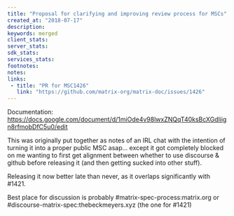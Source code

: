 ```yaml
---
title: "Proposal for clarifying and improving review process for MSCs"
created_at: "2018-07-17"
description:
keywords: merged
client_stats:
server_stats:
sdk_stats:
services_stats:
footnotes:
notes:
links:
 - title: "PR for MSC1426"
   link: "https://github.com/matrix-org/matrix-doc/issues/1426"
---
```

Documentation: https://docs.google.com/document/d/1miOde4v98lwxZNQqT40ksBcXGdliign8rfmobDfC5u0/edit

This was originally put together as notes of an IRL chat with the intention of turning it into a proper public MSC asap... except it got completely blocked on me wanting to first get alignment between whether to use discourse & github before releasing it (and then getting sucked into other stuff).

Releasing it now better late than never, as it overlaps significantly with #1421.

Best place for discussion is probably #matrix-spec-process:matrix.org or #discourse-matrix-spec:thebeckmeyers.xyz (the one for #1421)
